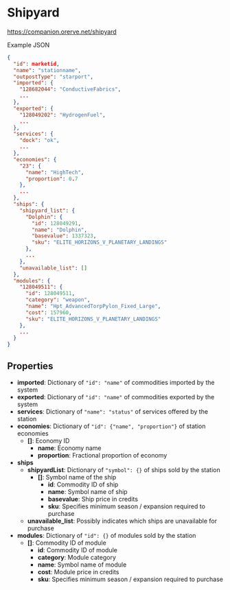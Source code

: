 # Shipyard
https://companion.orerve.net/shipyard

Example JSON
```json
{
  "id": marketid,
  "name": "stationname",
  "outpostType": "starport",
  "imported": {
    "128682044": "ConductiveFabrics",
    ...
  },
  "exported": {
    "128049202": "HydrogenFuel",
    ...
  },
  "services": {
    "dock": "ok",
    ...
  },
  "economies": {
    "23": {
      "name": "HighTech",
      "proportion": 0.7
    },
    ...
  },
  "ships": {
    "shipyard_list": {
      "Dolphin": {
        "id": 128049291,
        "name": "Dolphin",
        "basevalue": 1337323,
        "sku": "ELITE_HORIZONS_V_PLANETARY_LANDINGS"
      },
      ...
    },
    "unavailable_list": []
  },
  "modules": {
    "128049511": {
      "id": 128049511,
      "category": "weapon",
      "name": "Hpt_AdvancedTorpPylon_Fixed_Large",
      "cost": 157960,
      "sku": "ELITE_HORIZONS_V_PLANETARY_LANDINGS"
    },
    ...
  }
}
```

## Properties

* **imported**: Dictionary of `"id": "name"` of commodities imported by the system
* **exported**: Dictionary of `"id": "name"` of commodities exported by the system
* **services**: Dictionary of `"name": "status"` of services offered by the station
* **economies**: Dictionary of `"id": {"name", "proportion"}` of station economies
  * **[]**: Economy ID
    * **name**: Economy name
	* **proportion**: Fractional proportion of economy
* **ships**
  * **shipyardList**: Dictionary of `"symbol": {}` of ships sold by the station
    * **[]**: Symbol name of the ship
      * **id**: Commodity ID of ship
	  * **name**: Symbol name of ship
	  * **basevalue**: Ship price in credits
	  * **sku**: Specifies minimum season / expansion required to purchase
  * **unavailable_list**: Possibly indicates which ships are unavailable for purchase
* **modules**: Dictionary of `"id": {}` of modules sold by the station
  * **[]**: Commodity ID of module
    * **id**: Commodity ID of module
    * **category**: Module category
    * **name**: Symbol name of module
    * **cost**: Module price in credits
    * **sku**: Specifies minimum season / expansion required to purchase